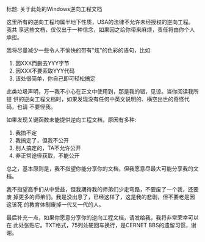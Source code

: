 标题: 关于此处的Windows逆向工程文档

这里所有的逆向工程均属半地下性质，USA的法律不允许未经授权的逆向工程。我共
享这些文档，仅仅出于一种信念，如果因之给你带来麻烦，责任将由你个人承担。

我将尽量减少一些令人不愉快的带有"炫"的色彩的语句，比如:

1) 因XXX而删去YYY字节
2) 因XXX不要索取YYY代码
3) 该处很简单，你自己即可轻松搞定

此类垃圾声明，万一我不小心在正文中使用到，那是我的错，见谅。当你阅读我所提
供的逆向工程文档时，如果发现没有任何中英文说明的、横空出世的奇怪代码，也请
不要怪我。

如果发现关键函数未能提供逆向工程文档，原因有多种:

1) 我搞不定
2) 我搞定了，但我不公开
3) 别人搞定的，TA不允许公开
4) 非正常途径获取，不能公开

总之，基本原则是，我不指望你能分享你的文档，但我愿意尽最大可能分享我的文档。

我不指望高手们从中受益，但我期待我的师弟们少走弯路，不要废了一个我，还要废
掉更多的师弟们。我是没出息了，已经这样了，这是我的悲剧，但不要老是因这该死
的教育体制废掉一代又一代的人。

最后补充一点，如果你愿意分享你的逆向工程文档，请发给我，我将非常荣幸可以在
此处张贴它。TXT格式，75列处硬回车换行，是CERNET BBS的遗留习惯，谢谢。